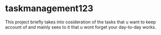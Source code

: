 # taskmanagement123
This project briefly takes into cosideration of the tasks that u want to keep account of and mainly sees to it that u wont forget your day-to-day works.
